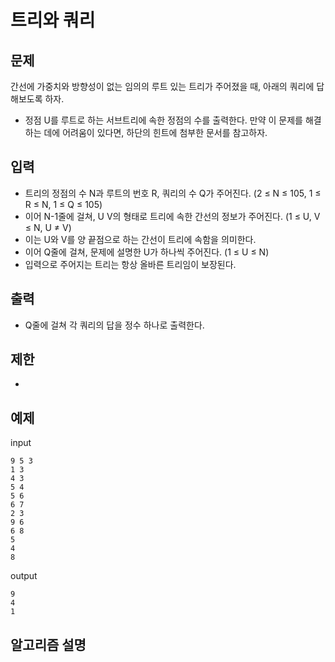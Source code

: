 # 트리와 쿼리

## 문제

간선에 가중치와 방향성이 없는 임의의 루트 있는 트리가 주어졌을 때, 아래의 쿼리에 답해보도록 하자.  
- 정점 U를 루트로 하는 서브트리에 속한 정점의 수를 출력한다.
만약 이 문제를 해결하는 데에 어려움이 있다면, 하단의 힌트에 첨부한 문서를 참고하자.



## 입력

- 트리의 정점의 수 N과 루트의 번호 R, 쿼리의 수 Q가 주어진다. (2 ≤ N ≤ 105, 1 ≤ R ≤ N, 1 ≤ Q ≤ 105)
- 이어 N-1줄에 걸쳐, U V의 형태로 트리에 속한 간선의 정보가 주어진다. (1 ≤ U, V ≤ N, U ≠ V)
- 이는 U와 V를 양 끝점으로 하는 간선이 트리에 속함을 의미한다.
- 이어 Q줄에 걸쳐, 문제에 설명한 U가 하나씩 주어진다. (1 ≤ U ≤ N)
- 입력으로 주어지는 트리는 항상 올바른 트리임이 보장된다.



## 출력

- Q줄에 걸쳐 각 쿼리의 답을 정수 하나로 출력한다.

## 제한 

- 

## 예제

input
``` 
9 5 3
1 3
4 3
5 4
5 6
6 7
2 3
9 6
6 8
5
4
8
```
output
``` 
9
4
1
```

## 알고리즘 설명